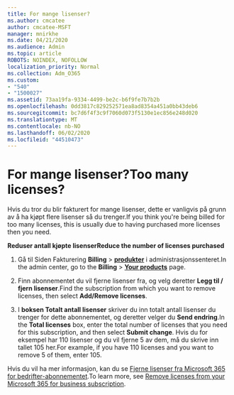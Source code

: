 ```yaml
---
title: For mange lisenser?
ms.author: cmcatee
author: cmcatee-MSFT
manager: mnirkhe
ms.date: 04/21/2020
ms.audience: Admin
ms.topic: article
ROBOTS: NOINDEX, NOFOLLOW
localization_priority: Normal
ms.collection: Adm_O365
ms.custom:
- "540"
- "1500027"
ms.assetid: 73aa19fa-9334-4499-be2c-b6f9fe7b7b2b
ms.openlocfilehash: 0dd3817c829252571ea8ad8354a451a0bb43deb6
ms.sourcegitcommit: bc7d6f4f3c9f7060d073f5130e1ec856e248d020
ms.translationtype: MT
ms.contentlocale: nb-NO
ms.lasthandoff: 06/02/2020
ms.locfileid: "44510473"
---
```

# <a name="too-many-licenses"></a><span data-ttu-id="33e37-102">For mange lisenser?</span><span class="sxs-lookup"><span data-stu-id="33e37-102">Too many licenses?</span></span>

<span data-ttu-id="33e37-103">Hvis du tror du blir fakturert for mange lisenser, dette er vanligvis på grunn av å ha kjøpt flere lisenser så du trenger.</span><span class="sxs-lookup"><span data-stu-id="33e37-103">If you think you're being billed for too many licenses, this is usually due to having purchased more licenses then you need.</span></span>
  
<span data-ttu-id="33e37-104">**Reduser antall kjøpte lisenser**</span><span class="sxs-lookup"><span data-stu-id="33e37-104">**Reduce the number of licenses purchased**</span></span>
  
1. <span data-ttu-id="33e37-105">Gå til Siden Fakturering **Billing** \> **[produkter](https://go.microsoft.com/fwlink/p/?linkid=842054)** i administrasjonssenteret.</span><span class="sxs-lookup"><span data-stu-id="33e37-105">In the admin center, go to the **Billing** \> **[Your products](https://go.microsoft.com/fwlink/p/?linkid=842054)** page.</span></span>

2. <span data-ttu-id="33e37-106">Finn abonnementet du vil fjerne lisenser fra, og velg deretter **Legg til / fjern lisenser**.</span><span class="sxs-lookup"><span data-stu-id="33e37-106">Find the subscription from which you want to remove licenses, then select **Add/Remove licenses**.</span></span>

3. <span data-ttu-id="33e37-107">I **boksen Totalt antall lisenser** skriver du inn totalt antall lisenser du trenger for dette abonnementet, og deretter velger du **Send endring**.</span><span class="sxs-lookup"><span data-stu-id="33e37-107">In the **Total licenses** box, enter the total number of licenses that you need for this subscription, and then select **Submit change**.</span></span> <span data-ttu-id="33e37-108">Hvis du for eksempel har 110 lisenser og du vil fjerne 5 av dem, må du skrive inn tallet 105 her.</span><span class="sxs-lookup"><span data-stu-id="33e37-108">For example, if you have 110 licenses and you want to remove 5 of them, enter 105.</span></span>

<span data-ttu-id="33e37-109">Hvis du vil ha mer informasjon, kan du se [Fjerne lisenser fra Microsoft 365 for bedrifter-abonnementet](https://docs.microsoft.com/microsoft-365/commerce/licenses/buy-licenses).</span><span class="sxs-lookup"><span data-stu-id="33e37-109">To learn more, see [Remove licenses from your Microsoft 365 for business subscription](https://docs.microsoft.com/microsoft-365/commerce/licenses/buy-licenses).</span></span>
